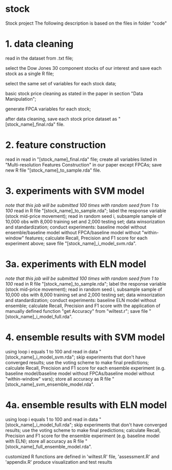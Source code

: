 # stock

Stock project
The following description is based on the files in folder "code"

# 1. data cleaning
read in the dataset from .txt file;

select the Dow Jones 30 component stocks of our interest and save each stock as a single R file;

select the same set of variables for each stock data;

basic stock price cleaning as stated in the paper in section "Data Manipulation";

generate FPCA variables for each stock;

after data cleaning, save each stock price dataset as "[stock_name]_final.rda" file.


# 2. feature construction
read in read in "[stock_name]_final.rda" file;
create all variables listed in "Multi-resolution Features Construction" in our paper except FPCAs;
save new R file "[stock_name]_to_sample.rda" file.

# 3. experiments with SVM model
*note that this job will be submitted 100 times with random seed from 1 to 100*
read in R file "[stock_name]_to_sample.rda";
label the response variable (stock mid-price movement);
read in random seed i, subsample sample of 10,000 obs with 8,000 training set and 2,000 testing set;
data winsorization and standardization;
conduct experiments: baseline model without ensemble/baseline model without FPCA/baseline model without "within-window" features;
calculate Recall, Precision and F1 score for each experiment above;
save file "[stock_name]_i_model_svm.rda".

# 3a. experiments with ELN model
*note that this job will be submitted 100 times with random seed from 1 to 100*
read in R file "[stock_name]_to_sample.rda";
label the response variable (stock mid-price movement);
read in random seed i, subsample sample of 10,000 obs with 8,000 training set and 2,000 testing set;
data winsorization and standardization;
conduct experiments: baseline ELN model without ensemble;
calculate Recall, Precision and F1 score with the application of manually defined function "get Accuracy" from "wiltest.r";
save file "[stock_name]_i_model_full.rda".

# 4. ensemble results with SVM model
using loop i equals 1 to 100 and read in data "[stock_name]_i_model_svm.rda";
skip experiments that don't have converged results;
use the voting scheme to make final predictions;
calculate Recall, Precision and F1 score for each ensemble experiment (e.g. baseline model/baseline model without FPCAs/baseline model without "within-window" vars);
store all accuracy as R file "[stock_name]_svm_ensemble_model.rda".
 
# 4a. ensemble results with ELN model
using loop i equals 1 to 100 and read in data "[stock_name]_i_model_full.rda";
skip experiments that don't have converged results;
use the voting scheme to make final predictions;
calculate Recall, Precision and F1 score for the ensemble experiment (e.g. baseline model with ELN);
store all accuracy as R file "[stock_name]_full_ensemble_model.rda".


customized R functions are defined in 'wiltest.R' file, 'assessment.R' and 'appendix.R' produce visualization and test results




